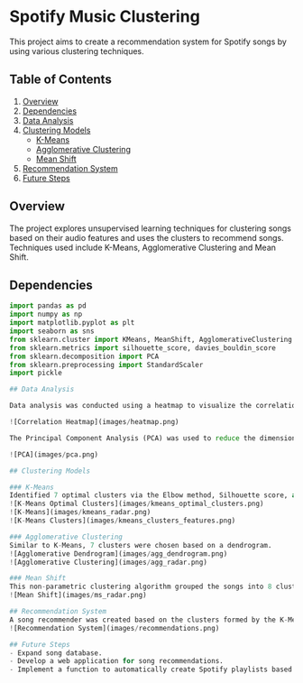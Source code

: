 # Spotify Music Clustering

This project aims to create a recommendation system for Spotify songs by using various clustering techniques.

## Table of Contents
1. [Overview](#overview)
2. [Dependencies](#dependencies)
3. [Data Analysis](#data-analysis)
4. [Clustering Models](#clustering-models)
    - [K-Means](#k-means)
    - [Agglomerative Clustering](#agglomerative-clustering)
    - [Mean Shift](#mean-shift)
5. [Recommendation System](#recommendation-system)
6. [Future Steps](#future-steps)

## Overview
The project explores unsupervised learning techniques for clustering songs based on their audio features and uses the clusters to recommend songs. Techniques used include K-Means, Agglomerative Clustering and Mean Shift.

## Dependencies
```python
import pandas as pd
import numpy as np
import matplotlib.pyplot as plt
import seaborn as sns
from sklearn.cluster import KMeans, MeanShift, AgglomerativeClustering
from sklearn.metrics import silhouette_score, davies_bouldin_score
from sklearn.decomposition import PCA
from sklearn.preprocessing import StandardScaler
import pickle

## Data Analysis

Data analysis was conducted using a heatmap to visualize the correlation between different audio features of songs.

![Correlation Heatmap](images/heatmap.png)

The Principal Component Analysis (PCA) was used to reduce the dimensionality of the data and explain over 90% of the variance.

![PCA](images/pca.png)

## Clustering Models

### K-Means
Identified 7 optimal clusters via the Elbow method, Silhouette score, and Davies Bouldin index.
![K-Means Optimal Clusters](images/kmeans_optimal_clusters.png)
![K-Means](images/kmeans_radar.png)
![K-Means Clusters](images/kmeans_clusters_features.png)

### Agglomerative Clustering
Similar to K-Means, 7 clusters were chosen based on a dendrogram.
![Agglomerative Dendrogram](images/agg_dendrogram.png)
![Agglomerative Clustering](images/agg_radar.png)

### Mean Shift
This non-parametric clustering algorithm grouped the songs into 8 clusters.
![Mean Shift](images/ms_radar.png)

## Recommendation System
A song recommender was created based on the clusters formed by the K-Means and Agglomerative Clustering models. The recommendation was based on Euclidean distance and cosine similarity.
![Recommendation System](images/recommendations.png)

## Future Steps
- Expand song database.
- Develop a web application for song recommendations.
- Implement a function to automatically create Spotify playlists based on the clusters.